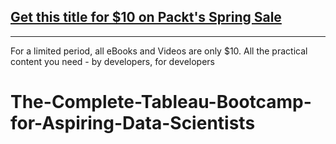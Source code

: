## [Get this title for $10 on Packt's Spring Sale](https://www.packt.com/V17340?utm_source=github&utm_medium=packt-github-repo&utm_campaign=spring_10_dollar_2022)
-----
For a limited period, all eBooks and Videos are only $10. All the practical content you need \- by developers, for developers

# The-Complete-Tableau-Bootcamp-for-Aspiring-Data-Scientists